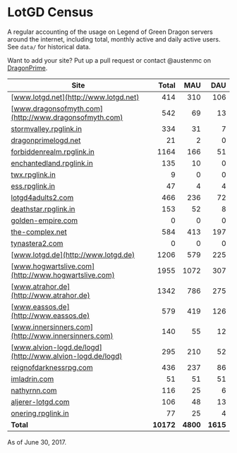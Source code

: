 # LotGD Census
A regular accounting of the usage on Legend of Green Dragon servers around the internet, including total, monthly active and daily active users. See `data/` for historical data.

Want to add your site? Put up a pull request or contact @austenmc on [DragonPrime](http://dragonprime.net).


Site | Total | MAU | DAU
--- | ---:| ---:| ---:
[www.lotgd.net](http://www.lotgd.net)|414|310|106
[www.dragonsofmyth.com](http://www.dragonsofmyth.com)|542|69|13
[stormvalley.rpglink.in](http://stormvalley.rpglink.in)|334|31|7
[dragonprimelogd.net](http://dragonprimelogd.net)|21|2|0
[forbiddenrealm.rpglink.in](http://forbiddenrealm.rpglink.in)|1164|166|51
[enchantedland.rpglink.in](http://enchantedland.rpglink.in)|135|10|0
[twx.rpglink.in](http://twx.rpglink.in)|9|0|0
[ess.rpglink.in](http://ess.rpglink.in)|47|4|4
[lotgd4adults2.com](http://lotgd4adults2.com)|466|236|72
[deathstar.rpglink.in](http://deathstar.rpglink.in)|153|52|8
[golden-empire.com](http://golden-empire.com)|0|0|0
[the-complex.net](http://the-complex.net)|584|413|197
[tynastera2.com](http://tynastera2.com)|0|0|0
[www.lotgd.de](http://www.lotgd.de)|1206|579|225
[www.hogwartslive.com](http://www.hogwartslive.com)|1955|1072|307
[www.atrahor.de](http://www.atrahor.de)|1342|786|275
[www.eassos.de](http://www.eassos.de)|579|419|126
[www.innersinners.com](http://www.innersinners.com)|140|55|12
[www.alvion-logd.de/logd](http://www.alvion-logd.de/logd)|295|210|52
[reignofdarknessrpg.com](http://reignofdarknessrpg.com)|436|237|86
[imladrin.com](http://imladrin.com)|51|51|51
[nathyrnn.com](http://nathyrnn.com)|116|25|6
[aljerer-lotgd.com](http://aljerer-lotgd.com)|106|48|13
[onering.rpglink.in](http://onering.rpglink.in)|77|25|4
**Total**|**10172**|**4800**|**1615**

As of June 30, 2017.
